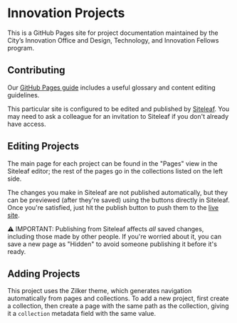 # Innovation Projects

This is a GitHub Pages site for project documentation maintained by the City’s Innovation Office and Design, Technology, and Innovation Fellows program.

## Contributing

Our [GitHub Pages guide](http://guides.austintexas.io/github-pages/) includes a useful glossary and content editing guidelines.

This particular site is configured to be edited and published by [Siteleaf](https://www.siteleaf.com). You may need to ask a colleague for an invitation to Siteleaf if you don't already have access.

## Editing Projects

The main page for each project can be found in the "Pages" view in the Siteleaf editor; the rest of the pages go in the collections listed on the left side.

The changes you make in Siteleaf are not published automatically, but they can be previewed (after they're saved) using the buttons directly in Siteleaf. Once you're satisfied, just hit the publish button to push them to the [live site](http://projects.austintexas.io).

:warning: IMPORTANT: Publishing from Siteleaf affects _all_ saved changes, including those made by other people. If you're worried about it, you can save a new page as "Hidden" to avoid someone publishing it before it's ready.

## Adding Projects

This project uses the Zilker theme, which generates navigation automatically from pages and collections. To add a new project, first create a collection, then create a page with the same path as the collection, giving it a `collection` metadata field with the same value.
